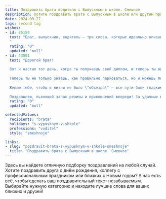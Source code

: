 ```yaml
---
title: Поздравить брата водителя с Выпускным в школе. Смешное
description: Хотите поздравить брата с Выпускным в школе или другим праздником? Наш ИИ создаст незабываемое поздравление, а вы обязательно выделитесь среди других.  
date: 2024-09-27
tags: second tag
wishes:
- id: 85150
  text: "Брат, выпускник, водитель – три слова, которые идеально описывают  тебя:  вчера ты рулил партой, сегодня – рулишь жизнью! Поздравляю с окончанием школы!  Пусть твой путь будет гладким, как автобан, а пассажиры – только благодарные и довольные.  Главное –  не забывай о ремнях безопасности (а то вдруг  в жизнь влетит  неожиданный поворот!).  Удачи на дорогах жизни!
  "
  rating: "0"
  updated: "null"
- id: 43501
  text: "Дорогой брат!
  
  Вот и настал тот день, когда ты получаешь свой диплом, и теперь ты официально \"водитель\" – да так и хочешь кататься по жизни с ветерком! 🚗💨 Поздравляю тебя с выпускным!
  
  Теперь ты не только знаешь, как правильно парковаться, но и можешь пользоваться всеми секретами вождения – от \"не теряй ключи\" до \"не забывай о тормозах\"! Надеюсь, твоя жизнь будет такой же яркой и динамичной, как на дороге, а пробки – только в образе фильмов о автофестивалях!
  
  Желаю тебе, чтобы в жизни не было \"объезда\" – все пути были гладкими, а дороги – широкими! Помни, что повороты могут быть крутыми, но ты сможешь с ними справиться! И пусть за рулем будет всегда весело!
  
  Поздравляю, пьянящий запах резины и приключений впереди! За удачные поездки и веселые моменты! 🥳🎉"
  rating: "0"
  updated: "null"

selectedValues:
  recipients: "brata"
  holidays: "s-vypusknym-v-shkole"
  professions: "voditel"
  style: "smeshnoje"

links:
- slug: "pozdravit-brata-s-vypusknym-v-shkole-smeshnoje"
  title: "Поздравить брата с Выпускным в школе. Смешное"
---
```


Здесь вы найдете отличную подборку поздравлений на любой случай.
Хотите поздравить друга с днём рождения, коллегу с профессиональным праздником или близких с Новым годом? У нас есть всё, чтобы сделать ваш поздравительный текст незабываемым. Выбирайте нужную категорию и находите лучшие слова для ваших близких и друзей!
